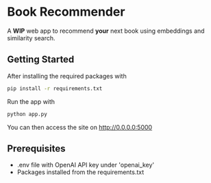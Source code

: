                  
# Book Recommender

A **WIP** web app to recommend **your** next book using embeddings and similarity search.
 
## Getting Started

After installing the required packages with
```bash
pip install -r requirements.txt
```
Run the app with
```bash
python app.py
```
You can then access the site on  http://0.0.0.0:5000

## Prerequisites
- .env file with OpenAI API key under 'openai_key'
- Packages installed from the requirements.txt

